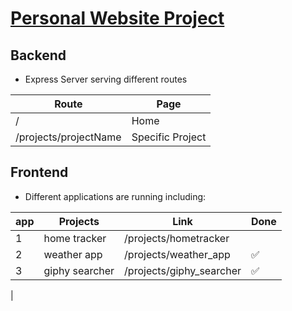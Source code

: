 # <u>Personal Website Project</u>

## Backend
- Express Server serving different routes

| Route                | Page              |
|----------------------|------------------|
| /                    | Home              |
| /projects/projectName| Specific Project  |

## Frontend
- Different applications are running including:

| app | Projects        | Link                       | Done |
|---- | ----------- |----------------------------| ---- |
| 1 | home tracker | /projects/hometracker | |
| 2 | weather app | /projects/weather_app | :white_check_mark: |
| 3 | giphy searcher  | /projects/giphy_searcher   | :white_check_mark: |
| 

